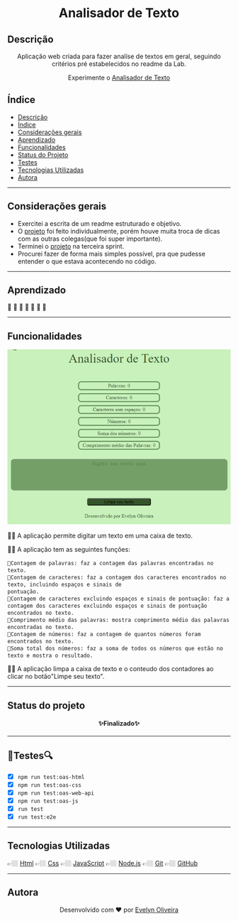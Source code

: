 <h1 align="center"> Analisador de Texto</h1>

##  Descrição

<p align="center">Aplicação web criada para fazer analíse de textos em geral, seguindo critérios pré estabelecidos no readme da Lab.</p>
<p align="center">Experimente o <a href="https://evy-oliveira.github.io/SAP012-text-analyzer/" target="_blank">Analisador de Texto</a></p>

## Índice

- [Descrição](#Descrição)
- [Índice](#índice)
- [Considerações gerais](#considerações-gerais)
- [Aprendizado](#aprendizado)
- [Funcionalidades](#funcionalidades)
- [Status do Projeto](#status-do-projeto)
- [Testes](#testes)
- [Tecnologias Utilizadas](#tecnologias-utlizadas)
- [Autora](#autora)

---

## Considerações gerais

- Exercitei a escrita de um readme estruturado e objetivo.
- O [projeto](https://evy-oliveira.github.io/SAP012-text-analyzer/) foi feito individualmente, porém houve muita troca de dicas com as outras colegas(que foi super importante).
- Terminei o [projeto](https://evy-oliveira.github.io/SAP012-text-analyzer/) na terceira sprint.
- Procurei fazer de forma mais simples possível, pra que pudesse entender o que estava acontecendo no código.

---

## Aprendizado

📌
📌
📌
📌
📌
📌
📌

---

## Funcionalidades

![](src/analisador.gif)

👍🏼 A aplicação permite digitar um texto em uma caixa de texto.

👍🏼 A aplicação tem as seguintes funções:
 
    📌Contagem de palavras: faz a contagem das palavras encontradas no texto.
    📌Contagem de caracteres: faz a contagem dos caracteres encontrados no texto, incluindo espaços e sinais de
    pontuação.
    📌Contagem de caracteres excluindo espaços e sinais de pontuação: faz a contagem dos caracteres excluindo espaços e sinais de pontuação encontrados no texto.
    📌Comprimento médio das palavras: mostra comprimento médio das palavras encontradas no texto.
    📌Contagem de números: faz a contagem de quantos números foram encontrados no texto.
    📌Soma total dos números: faz a soma de todos os números que estão no texto e mostra o resultado.
  
👍🏼 A aplicação limpa a caixa de texto e o conteudo dos contadores ao clicar no botão"Limpe seu texto".

 

---

## Status do projeto
<h4 align="center">✨Finalizado✨</h4>

---

## 🔎Testes🔍
  - [x] `npm run test:oas-html`
  - [x] `npm run test:oas-css`
  - [x] `npm run test:oas-web-api`
  - [x] `npm run test:oas-js`
  - [x] `run test`
  - [x] `run test:e2e`

---

## Tecnologias Utilizadas

👉🏼 [Html](https://html.spec.whatwg.org/)
👉🏼 [Css](https://developer.mozilla.org/pt-BR/docs/Web/CSS)
👉🏼 [JavaScript](https://www.freecodecamp.org/portuguese/news/o-manual-de-javascript-para-iniciantes/)
👉🏼 [Node.js](https://nodejs.org/en)
👉🏼 [Git](https://git-scm.com/)
👉🏼 [GitHub](https://github.com/)

---

## Autora

<p align="center">Desenvolvido com ❤️ por <a href="https://evy-oliveira.github.io/portfolio-profissional/" target="_blank">Evelyn Oliveira</a></p>